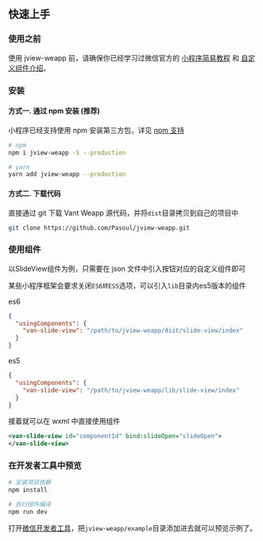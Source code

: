## 快速上手

### 使用之前

使用 jview-weapp 前，请确保你已经学习过微信官方的 [小程序简易教程](https://mp.weixin.qq.com/debug/wxadoc/dev/) 和 [自定义组件介绍](https://developers.weixin.qq.com/miniprogram/dev/framework/custom-component/)。

### 安装

#### 方式一. 通过 npm 安装 (推荐)

小程序已经支持使用 npm 安装第三方包，详见 [npm 支持](https://developers.weixin.qq.com/miniprogram/dev/devtools/npm.html?search-key=npm)

```bash
# npm
npm i jview-weapp -S --production

# yarn
yarn add jview-weapp --production
```

#### 方式二. 下载代码

直接通过 git 下载 Vant Weapp 源代码，并将`dist`目录拷贝到自己的项目中
```bash
git clone https://github.com/Pasoul/jview-weapp.git
```

### 使用组件

以SlideView组件为例，只需要在 json 文件中引入按钮对应的自定义组件即可

某些小程序框架会要求关闭`ES6转ES5`选项，可以引入`lib`目录内es5版本的组件

es6

```json
{
  "usingComponents": {
    "van-slide-view": "/path/to/jview-weapp/dist/slide-view/index"
  }
}
```

es5

```json
{
  "usingComponents": {
    "van-slide-view": "/path/to/jview-weapp/lib/slide-view/index"
  }
}
```

接着就可以在 wxml 中直接使用组件

```xml
<van-slide-view id="componentId" bind:slideOpen="slideOpen">
</van-slide-view>
```

### 在开发者工具中预览

```bash
# 安装项目依赖
npm install

# 执行组件编译
npm run dev
```

打开[微信开发者工具](https://mp.weixin.qq.com/debug/wxadoc/dev/devtools/download.html)，把`jview-weapp/example`目录添加进去就可以预览示例了。
